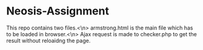 # Neosis-Assignment
This repo contains two files.<\n>
armstrong.html is the main file which has to be loaded in browser.<\n>
Ajax request is made to checker.php to get the result without reloaidng the page.
